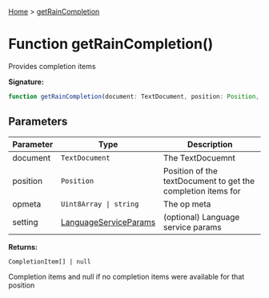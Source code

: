 [Home](../index.md) &gt; [getRainCompletion](./getraincompletion_1.md)

# Function getRainCompletion()

Provides completion items

<b>Signature:</b>

```typescript
function getRainCompletion(document: TextDocument, position: Position, opmeta: Uint8Array | string, setting?: LanguageServiceParams): CompletionItem[] | null;
```

## Parameters

|  Parameter | Type | Description |
|  --- | --- | --- |
|  document | `TextDocument` | The TextDocuemnt |
|  position | `Position` | Position of the textDocument to get the completion items for |
|  opmeta | `Uint8Array \| string` | The op meta |
|  setting | [LanguageServiceParams](../interfaces/languageserviceparams.md) | (optional) Language service params |

<b>Returns:</b>

`CompletionItem[] | null`

Completion items and null if no completion items were available for that position

